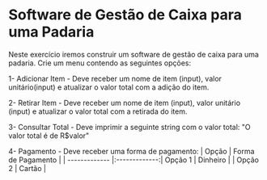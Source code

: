 # Software de Gestão de Caixa para uma Padaria

Neste exercício iremos construir um software de gestão de caixa para uma padaria.
Crie um menu contendo as seguintes opções:

1- Adicionar Item - Deve receber um nome de item (input), valor unitário(input) e atualizar o valor total com a adição do item.

2- Retirar Item - Deve receber um nome de item (input), valor unitário (input) e atualizar o valor total com a retirada do item.

3- Consultar Total - Deve imprimir a seguinte string com o valor total: "O valor total é de R$valor"

4- Pagamento - Deve receber uma forma de pagamento:
| Opção | Forma de Pagamento |
| ------------- |:-------------:|
 Opção 1      | Dinheiro   |
| Opção 2      |  Cartão    |
